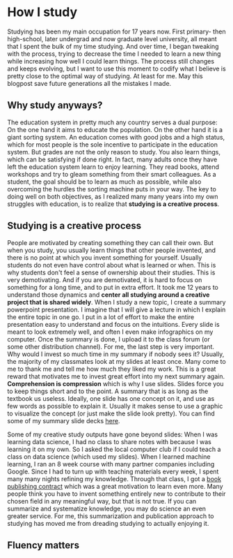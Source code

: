 # How I study
Studying has been my main occupation for 17 years now. First primary- then high-school, later undergrad and now graduate level university, all meant that I spent the bulk of my time studying. And over time, I began tweaking with the process, trying to decrease the time I needed to learn a new thing while increasing how well I could learn things. The process still changes and keeps evolving, but I want to use this moment to codify what I believe is pretty close to the optimal way of studying. At least for me. May this blogpost save future generations all the mistakes I made.

## Why study anyways?
The education system in pretty much any country serves a dual purpose: On the one hand it aims to educate the population. On the other hand it is a giant sorting system. An education comes with good jobs and a high status, which for most people is the sole incentive to participate in the education system. But grades are not the only reason to study. You also learn things, which can be satisfying if done right. In fact, many adults once they have left the  education system learn to enjoy learning. They read books, attend workshops and try to gleam something from their smart colleagues. As a student, the goal should be to learn as much as possible, while also overcoming the hurdles the sorting machine puts in your way. The key to doing well on both objectives, as I realized many many years into my own struggles with education, is to realize that **studying is a creative process**.

## Studying is a creative process
People are motivated by creating something they can call their own. But when you study, you usually learn things that other people invented, and there is no point at which you invent something for yourself. Usually students do not even have control about what is learned or when. This is why students don't feel a sense of ownership about their studies. This is very demotivating. And if you are demotivated, it is hard to focus on something for a long time, and to put in extra effort. It took me 12 years to understand those dynamics and **center all studying around a creative project that is shared widely**. When I study a new topic, I create a summary powerpoint presentation. I imagine that I will give a lecture in which I explain the entire topic in one go. I put in a lot of effort to make the entire presentation easy to understand and focus on the intuitions. Every slide is meant to look extremely well, and often I even make infographics on my computer. Once the summary is done, I upload it to the class forum (or some other distribution channel). For me, the last step is very important. Why would I invest so much time in my summary if nobody sees it? Usually, the majority of my classmates look at my slides at least once. Many come to me to thank me and tell me how much they liked my work. This is a great reward that motivates me to invest great effort into my next summary again. **Comprehension is compression** which is why I use slides. Slides force you to keep things short and to the point. A summary that is as long as the textbook us useless. Ideally, one slide has one concept on it, and use as few words as possible to explain it. Usually it makes sense to use a graphic to visualize the concept (or just make the slide look pretty). You can find some of my summary slide decks [here](https://jannesklaas.github.io/mfe/2019/03/27/MFE-Core-Exam-Notes.html). 

Some of my creative study outputs have gone beyond slides: When I was learning data science, I had no class to share notes with because I was learning it on my own. So I asked the local computer club if I could teach a class on data science (which used my slides). When I learned machine learning, I ran an 8 week course with many partner companies including Google. Since I had to turn up with teaching materials every week, I spent many many nights refining my knowledge. Through that class, I got a [book publishing contract](https://www.packtpub.com/big-data-and-business-intelligence/machine-learning-finance) which was a great motivation to learn even more. Many people think you have to invent something entirely new to contribute to their chosen field in any meaningful way, but that is not true. If you can summarize and systematize knowledge, you may do science an even greater service. For me, this summarization and publication approach to studying has moved me from dreading studying to actually enjoying it. 

## Fluency matters


